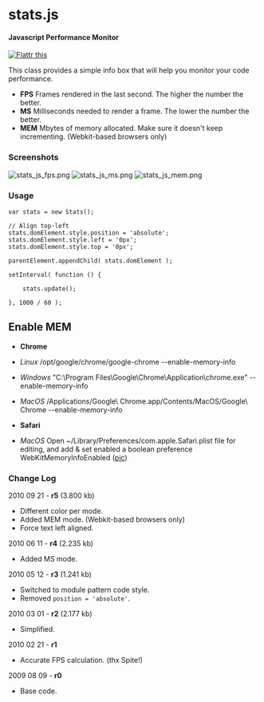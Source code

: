 stats.js
========

#### Javascript Performance Monitor ####

[![Flattr this](http://api.flattr.com/button/button-compact-static-100x17.png)](http://flattr.com/thing/1993/stats-js)

This class provides a simple info box that will help you monitor your code performance.

* **FPS** Frames rendered in the last second. The higher the number the better.
* **MS** Milliseconds needed to render a frame. The lower the number the better.
* **MEM** Mbytes of memory allocated. Make sure it doesn't keep incrementing. (Webkit-based browsers only)

### Screenshots ###

![stats_js_fps.png](http://mrdoob.github.com/stats.js/assets/stats_js_fps.png) ![stats_js_ms.png](http://mrdoob.github.com/stats.js/assets/stats_js_ms.png)  ![stats_js_mem.png](http://mrdoob.github.com/stats.js/assets/stats_js_mem.png)

### Usage ###

	var stats = new Stats();

	// Align top-left
	stats.domElement.style.position = 'absolute';
	stats.domElement.style.left = '0px';
	stats.domElement.style.top = '0px';

	parentElement.appendChild( stats.domElement );

	setInterval( function () {

		stats.update();

	}, 1000 / 60 );

## Enable MEM ##

* **Chrome**
 * *Linux* /opt/google/chrome/google-chrome --enable-memory-info
 * *Windows* "C:\Program Files\Google\Chrome\Application\chrome.exe" --enable-memory-info
 * *MacOS* /Applications/Google\ Chrome.app/Contents/MacOS/Google\ Chrome --enable-memory-info

* **Safari** 
 * *MacOS* Open ~/Library/Preferences/com.apple.Safari.plist file for editing, and add & set enabled a boolean preference WebKitMemoryInfoEnabled ([pic](http://mrdoob.github.com/stats.js/assets/safari_enablemem.png))

### Change Log ###

2010 09 21 - **r5** (3.800 kb)

* Different color per mode.
* Added MEM mode. (Webkit-based browsers only)
* Force text left aligned.


2010 06 11 - **r4** (2.235 kb)

* Added MS mode.


2010 05 12 - **r3** (1.241 kb)

* Switched to module pattern code style.
* Removed `position = 'absolute'`.


2010 03 01 - **r2** (2.177 kb)

* Simplified.


2010 02 21 - **r1**

* Accurate FPS calculation. (thx Spite!)

 
2009 08 09 - **r0**

* Base code.
